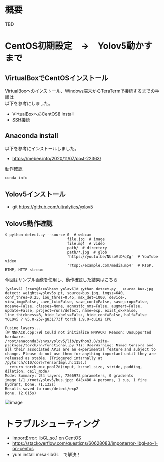 # 概要

TBD

# CentOS初期設定　→　Yolov5動かすまで

## VirtualBoxでCentOSインストール

VirtualBoxへのインストール、Windows端末からTeraTermで接続するまでの手順は  
以下を参考にしました。  

 - [VirtualBoxへのCentOS8 install](https://qiita.com/yasushi-jp/items/01b4829a36272954719f)
 - [SSH接続](https://chibashi.me/development/centos8-ssh-2004/)

## Anaconda install

以下を参考にインストールしました。

- https://mebee.info/2020/11/07/post-22363/

動作確認

```
conda info
```

## Yolov5インストール

- git https://github.com/ultralytics/yolov5

## Yolov5動作確認

```
$ python detect.py --source 0  # webcam
                            file.jpg  # image 
                            file.mp4  # video
                            path/  # directory
                            path/*.jpg  # glob
                            'https://youtu.be/NUsoVlDFqZg'  # YouTube video
                            'rtsp://example.com/media.mp4'  # RTSP, RTMP, HTTP stream
```

今回はサンプル画像を使用し、動作確認した結果はこちら
```
(yolov5) [root@localhost yolov5]# python detect.py --source bus.jpg
detect: weights=yolov5s.pt, source=bus.jpg, imgsz=640, conf_thres=0.25, iou_thres=0.45, max_det=1000, device=, view_img=False, save_txt=False, save_conf=False, save_crop=False, nosave=False, classes=None, agnostic_nms=False, augment=False, update=False, project=runs/detect, name=exp, exist_ok=False, line_thickness=3, hide_labels=False, hide_conf=False, half=False
YOLOv5 ? v5.0-259-g831773f torch 1.9.0+cu102 CPU

Fusing layers...
[W NNPACK.cpp:79] Could not initialize NNPACK! Reason: Unsupported hardware.
/root/anaconda3/envs/yolov5/lib/python3.8/site-packages/torch/nn/functional.py:718: UserWarning: Named tensors and all their associated APIs are an experimental feature and subject to change. Please do not use them for anything important until they are released as stable. (Triggered internally at  /pytorch/c10/core/TensorImpl.h:1156.)
  return torch.max_pool2d(input, kernel_size, stride, padding, dilation, ceil_mode)
Model Summary: 224 layers, 7266973 parameters, 0 gradients
image 1/1 /root/yolov5/bus.jpg: 640x480 4 persons, 1 bus, 1 fire hydrant, Done. (1.132s)
Results saved to runs/detect/exp2
Done. (2.015s)
```

![image](https://user-images.githubusercontent.com/26809782/124346120-0bc94e00-dc18-11eb-8ef6-60e2363a6dc1.png)

# トラブルシューティング

- ImportError: libGL.so.1 on CentOS
 -  https://stackoverflow.com/questions/60628083/importerror-libgl-so-1-on-centos
 -  yum install mesa-libGL　で解決！
